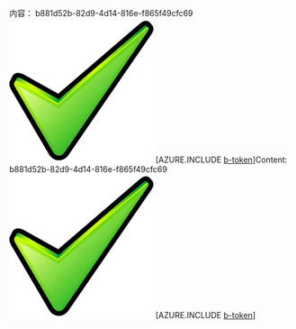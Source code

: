 <span data-ttu-id="9987d-101">内容： b881d52b-82d9-4d14-816e-f865f49cfc69![图像](eadc3f05-9f4c-40d1-8fb4-db0f8627077e.png)
[AZURE.INCLUDE [b-token](34eeaabb-a32a-437f-8e25-c2d0d25be0dc.md)]</span><span class="sxs-lookup"><span data-stu-id="9987d-101">Content: b881d52b-82d9-4d14-816e-f865f49cfc69![image](eadc3f05-9f4c-40d1-8fb4-db0f8627077e.png)
[AZURE.INCLUDE [b-token](34eeaabb-a32a-437f-8e25-c2d0d25be0dc.md)]</span></span>
